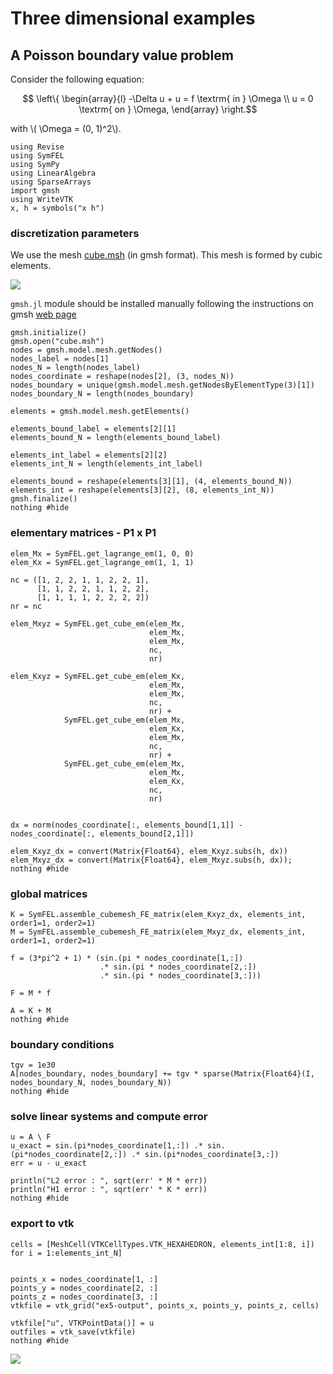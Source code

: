 # Three dimensional examples

## A Poisson boundary value problem

Consider the following equation:
```math
	\left\{
	\begin{array}{l}
	-\Delta u + u  = f \textrm{ in }  \Omega \\
	u = 0 \textrm{ on } \Omega,
	\end{array}
	\right.
```

with \\( \Omega = (0, 1)^2\\).

```@example 1
using Revise
using SymFEL
using SymPy
using LinearAlgebra
using SparseArrays
import gmsh
using WriteVTK
x, h = symbols("x h")
```

### discretization parameters

We use the mesh [cube.msh](assets/cube.msh) (in gmsh format).
This mesh is formed by cubic elements.

![](assets/cube.png)

`gmsh.jl` module should be installed manually following the instructions on gmsh [web page](https://gmsh.info/#Download)

```@example 1
gmsh.initialize()
gmsh.open("cube.msh")
nodes = gmsh.model.mesh.getNodes()
nodes_label = nodes[1]
nodes_N = length(nodes_label)
nodes_coordinate = reshape(nodes[2], (3, nodes_N))
nodes_boundary = unique(gmsh.model.mesh.getNodesByElementType(3)[1])
nodes_boundary_N = length(nodes_boundary)

elements = gmsh.model.mesh.getElements()

elements_bound_label = elements[2][1]
elements_bound_N = length(elements_bound_label)

elements_int_label = elements[2][2]
elements_int_N = length(elements_int_label)

elements_bound = reshape(elements[3][1], (4, elements_bound_N))
elements_int = reshape(elements[3][2], (8, elements_int_N))
gmsh.finalize()
nothing #hide
```

### elementary matrices - P1 x P1

```@example 1
elem_Mx = SymFEL.get_lagrange_em(1, 0, 0)
elem_Kx = SymFEL.get_lagrange_em(1, 1, 1)

nc = ([1, 2, 2, 1, 1, 2, 2, 1],
      [1, 1, 2, 2, 1, 1, 2, 2],
      [1, 1, 1, 1, 2, 2, 2, 2])
nr = nc

elem_Mxyz = SymFEL.get_cube_em(elem_Mx,
                               elem_Mx,
                               elem_Mx,
                               nc,
                               nr)

elem_Kxyz = SymFEL.get_cube_em(elem_Kx,
                               elem_Mx,
                               elem_Mx,
                               nc,
                               nr) +
            SymFEL.get_cube_em(elem_Mx,
                               elem_Kx,
                               elem_Mx,
                               nc,
                               nr) +
            SymFEL.get_cube_em(elem_Mx,
                               elem_Mx,
                               elem_Kx,
                               nc,
                               nr)


dx = norm(nodes_coordinate[:, elements_bound[1,1]] - nodes_coordinate[:, elements_bound[2,1]])

elem_Kxyz_dx = convert(Matrix{Float64}, elem_Kxyz.subs(h, dx))
elem_Mxyz_dx = convert(Matrix{Float64}, elem_Mxyz.subs(h, dx));
nothing #hide
```

### global matrices

```@example 1
K = SymFEL.assemble_cubemesh_FE_matrix(elem_Kxyz_dx, elements_int, order1=1, order2=1)
M = SymFEL.assemble_cubemesh_FE_matrix(elem_Mxyz_dx, elements_int, order1=1, order2=1)

f = (3*pi^2 + 1) * (sin.(pi * nodes_coordinate[1,:])
                    .* sin.(pi * nodes_coordinate[2,:])
                    .* sin.(pi * nodes_coordinate[3,:]))

F = M * f

A = K + M
nothing #hide
```

### boundary conditions

```@example 1
tgv = 1e30
A[nodes_boundary, nodes_boundary] += tgv * sparse(Matrix{Float64}(I, nodes_boundary_N, nodes_boundary_N))
nothing #hide
```

### solve linear systems and compute error

```@example 1
u = A \ F
u_exact = sin.(pi*nodes_coordinate[1,:]) .* sin.(pi*nodes_coordinate[2,:]) .* sin.(pi*nodes_coordinate[3,:])
err = u - u_exact

println("L2 error : ", sqrt(err' * M * err))
println("H1 error : ", sqrt(err' * K * err))
nothing #hide
```

### export to vtk

```@example 1
cells = [MeshCell(VTKCellTypes.VTK_HEXAHEDRON, elements_int[1:8, i]) for i = 1:elements_int_N]


points_x = nodes_coordinate[1, :]
points_y = nodes_coordinate[2, :]
points_z = nodes_coordinate[3, :]
vtkfile = vtk_grid("ex5-output", points_x, points_y, points_z, cells)

vtkfile["u", VTKPointData()] = u
outfiles = vtk_save(vtkfile)
nothing #hide
```

![](assets/cube-poisson.gif)

